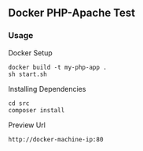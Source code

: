 ## Docker PHP-Apache Test

### Usage

Docker Setup
```
docker build -t my-php-app .
sh start.sh
```
Installing Dependencies
```
cd src
composer install
```
Preview Url
````
http://docker-machine-ip:80
